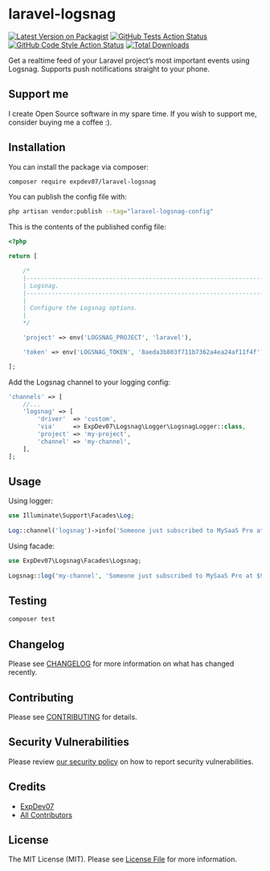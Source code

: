 
# laravel-logsnag

[![Latest Version on Packagist](https://img.shields.io/packagist/v/expdev07/laravel-logsnag.svg?style=flat-square)](https://packagist.org/packages/expdev07/laravel-logsnag)
[![GitHub Tests Action Status](https://img.shields.io/github/workflow/status/expdev07/laravel-logsnag/run-tests?label=tests)](https://github.com/expdev07/laravel-logsnag/actions?query=workflow%3Arun-tests+branch%3Amain)
[![GitHub Code Style Action Status](https://img.shields.io/github/workflow/status/expdev07/laravel-logsnag/Check%20&%20fix%20styling?label=code%20style)](https://github.com/expdev07/laravel-logsnag/actions?query=workflow%3A"Check+%26+fix+styling"+branch%3Amain)
[![Total Downloads](https://img.shields.io/packagist/dt/expdev07/laravel-logsnag.svg?style=flat-square)](https://packagist.org/packages/expdev07/laravel-logsnag)

Get a realtime feed of your Laravel project’s most important events using Logsnag. Supports push notifications straight to your 
phone. 

## Support me

I create Open Source software in my spare time. If you wish to support me, consider buying me a coffee :).

## Installation

You can install the package via composer:

```bash
composer require expdev07/laravel-logsnag
```

You can publish the config file with:

```bash
php artisan vendor:publish --tag="laravel-logsnag-config"
```

This is the contents of the published config file:

```php
<?php

return [

    /*
    |--------------------------------------------------------------------------
    | Logsnag.
    |--------------------------------------------------------------------------
    |
    | Configure the Logsnag options.
    |
    */

    'project' => env('LOGSNAG_PROJECT', 'laravel'),

    'token' => env('LOGSNAG_TOKEN', '8aeda3b803f711b7362a4ea24af11f4f'),

];
```

Add the Logsnag channel to your logging config:

```php
'channels' => [
    //...
    'logsnag' => [
        'driver'  => 'custom',
        'via'     => ExpDev07\Logsnag\Logger\LogsnagLogger::class,
        'project' => 'my-project',
        'channel' => 'my-channel',
    ],
];
```

## Usage

Using logger:

```php
use Illuminate\Support\Facades\Log;
 
Log::channel('logsnag')->info('Someone just subscribed to MySaaS Pro at $9.99!');
```

Using facade:

```php
use ExpDev07\Logsnag\Facades\Logsnag;
 
Logsnag::log('my-channel', 'Someone just subscribed to MySaaS Pro at $9.99!');
```

## Testing

```bash
composer test
```

## Changelog

Please see [CHANGELOG](CHANGELOG.md) for more information on what has changed recently.

## Contributing

Please see [CONTRIBUTING](https://github.com/spatie/.github/blob/main/CONTRIBUTING.md) for details.

## Security Vulnerabilities

Please review [our security policy](../../security/policy) on how to report security vulnerabilities.

## Credits

- [ExpDev07](https://github.com/ExpDev07)
- [All Contributors](../../contributors)

## License

The MIT License (MIT). Please see [License File](LICENSE.md) for more information.
